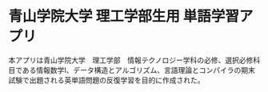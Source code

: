 # 青山学院大学 理工学部生用 単語学習アプリ
本アプリは青山学院大学　理工学部　情報テクノロジー学科の必修、選択必修科目である情報数学I、データ構造とアルゴリズム、言語理論とコンパイラの期末試験で出題される英単語問題の反復学習を目的に作成された。
